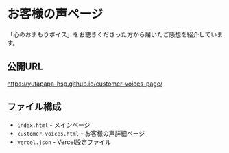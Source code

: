 # お客様の声ページ

「心のおまもりボイス」をお聴きくださった方から届いたご感想を紹介しています。

## 公開URL
https://yutapapa-hsp.github.io/customer-voices-page/

## ファイル構成
- `index.html` - メインページ
- `customer-voices.html` - お客様の声詳細ページ
- `vercel.json` - Vercel設定ファイル